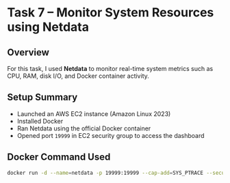 # Task 7 – Monitor System Resources using Netdata

## Overview
For this task, I used **Netdata** to monitor real-time system metrics such as CPU, RAM, disk I/O, and Docker container activity.

## Setup Summary
- Launched an AWS EC2 instance (Amazon Linux 2023)
- Installed Docker
- Ran Netdata using the official Docker container
- Opened port `19999` in EC2 security group to access the dashboard

## Docker Command Used
```bash
docker run -d --name=netdata -p 19999:19999 --cap-add=SYS_PTRACE --security-opt apparmor=unconfined netdata/netdata
